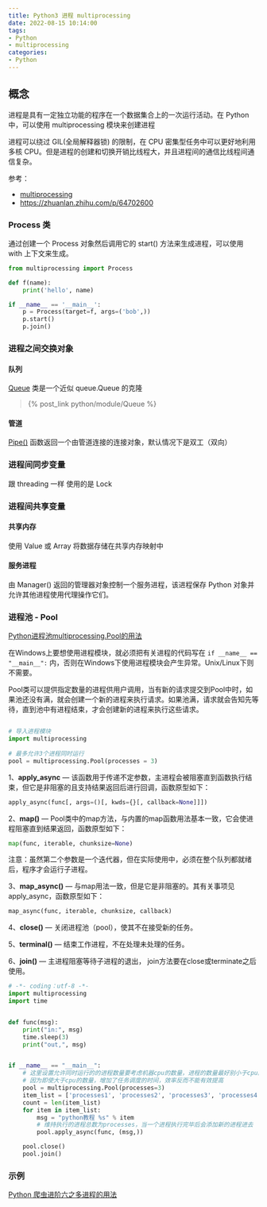 ```yaml
---
title: Python3 进程 multiprocessing 
date: 2022-08-15 10:14:00
tags:
- Python
- multiprocessing
categories:
- Python
---
```


## 概念

进程是具有一定独立功能的程序在一个数据集合上的一次运行活动。在 Python 中，可以使用 multiprocessing 模块来创建进程

进程可以绕过 GIL(全局解释器锁) 的限制，在 CPU 密集型任务中可以更好地利用多核 CPU。但是进程的创建和切换开销比线程大，并且进程间的通信比线程间通信复杂。

参考：
- [multiprocessing](https://docs.python.org/zh-cn/3/library/multiprocessing.html)
- https://zhuanlan.zhihu.com/p/64702600


### Process 类

通过创建一个 Process 对象然后调用它的 start() 方法来生成进程，可以使用 with 上下文来生成。


```python
from multiprocessing import Process

def f(name):
    print('hello', name)

if __name__ == '__main__':
    p = Process(target=f, args=('bob',))
    p.start()
    p.join()
```

### 进程之间交换对象


#### 队列

[Queue](https://docs.python.org/zh-cn/3/library/multiprocessing.html#multiprocessing.Queue) 类是一个近似 queue.Queue 的克隆

> {% post_link python/module/Queue %}

#### 管道

[Pipe()](https://docs.python.org/zh-cn/3/library/multiprocessing.html#multiprocessing.Pipe) 函数返回一个由管道连接的连接对象，默认情况下是双工（双向）


### 进程间同步变量

跟 threading 一样 使用的是 Lock


### 进程间共享变量

#### 共享内存

使用 Value 或 Array 将数据存储在共享内存映射中

#### 服务进程

由 Manager() 返回的管理器对象控制一个服务进程，该进程保存 Python 对象并允许其他进程使用代理操作它们。


### 进程池 - Pool

[Python进程池multiprocessing.Pool的用法](https://www.cnblogs.com/ailiailan/p/11850710.html)

在Windows上要想使用进程模块，就必须把有关进程的代码写在 `if __name__ == "__main__":` 内，否则在Windows下使用进程模块会产生异常。Unix/Linux下则不需要。

Pool类可以提供指定数量的进程供用户调用，当有新的请求提交到Pool中时，如果池还没有满，就会创建一个新的进程来执行请求。如果池满，请求就会告知先等待，直到池中有进程结束，才会创建新的进程来执行这些请求。

```python

# 导入进程模块
import multiprocessing
 
# 最多允许3个进程同时运行
pool = multiprocessing.Pool(processes = 3)
```

1、**apply_async** — 该函数用于传递不定参数，主进程会被阻塞直到函数执行结束，但它是非阻塞的且支持结果返回后进行回调，函数原型如下：

```python
apply_async(func[, args=()[, kwds={}[, callback=None]]])
```

2、**map()** — Pool类中的map方法，与内置的map函数用法基本一致，它会使进程阻塞直到结果返回，函数原型如下：

```python
map(func, iterable, chunksize=None)
```
注意：虽然第二个参数是一个迭代器，但在实际使用中，必须在整个队列都就绪后，程序才会运行子进程。

3、**map_async()** — 与map用法一致，但是它是非阻塞的。其有关事项见apply_async，函数原型如下：

```python
map_async(func, iterable, chunksize, callback)
```

4、**close()** — 关闭进程池（pool），使其不在接受新的任务。

5、**terminal()** — 结束工作进程，不在处理未处理的任务。

6、**join()** — 主进程阻塞等待子进程的退出， join方法要在close或terminate之后使用。


```python
# -*- coding：utf-8 -*-
import multiprocessing
import time


def func(msg):
    print("in:", msg)
    time.sleep(3)
    print("out,", msg)


if __name__ == "__main__":
    # 这里设置允许同时运行的的进程数量要考虑机器cpu的数量，进程的数量最好别小于cpu的数量，
    # 因为即使大于cpu的数量，增加了任务调度的时间，效率反而不能有效提高
    pool = multiprocessing.Pool(processes=3)
    item_list = ['processes1', 'processes2', 'processes3', 'processes4', 'processes5', ]
    count = len(item_list)
    for item in item_list:
        msg = "python教程 %s" % item
        # 维持执行的进程总数为processes，当一个进程执行完毕后会添加新的进程进去
        pool.apply_async(func, (msg,))

    pool.close()
    pool.join()
```

### 示例


[Python 爬虫进阶六之多进程的用法](https://cuiqingcai.com/3335.html)